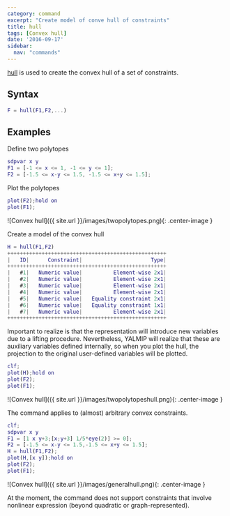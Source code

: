 ```yaml
---
category: command
excerpt: "Create model of conve hull of constraints"
title: hull
tags: [Convex hull]
date: '2016-09-17'
sidebar:
  nav: "commands"
---
```


[hull](/command/hull)  is used to create the convex hull of a set of constraints.

## Syntax

````matlab
F = hull(F1,F2,...)
````

## Examples

Define two polytopes

````matlab
sdpvar x y
F1 = [-1 <= x <= 1, -1 <= y <= 1];
F2 = [-1.5 <= x-y <= 1.5, -1.5 <= x+y <= 1.5];
````

Plot the polytopes

````matlab
plot(F2);hold on
plot(F1);
````

![Convex hull]({{ site.url }}/images/twopolytopes.png){: .center-image }

Create a model of the convex hull

````matlab
H = hull(F1,F2)
+++++++++++++++++++++++++++++++++++++++++++++++++++
|   ID|      Constraint|                      Type|
+++++++++++++++++++++++++++++++++++++++++++++++++++
|   #1|   Numeric value|          Element-wise 2x1|
|   #2|   Numeric value|          Element-wise 2x1|
|   #3|   Numeric value|          Element-wise 2x1|
|   #4|   Numeric value|          Element-wise 2x1|
|   #5|   Numeric value|   Equality constraint 2x1|
|   #6|   Numeric value|   Equality constraint 1x1|
|   #7|   Numeric value|          Element-wise 2x1|
+++++++++++++++++++++++++++++++++++++++++++++++++++
````

Important to realize is that the representation will introduce new variables due to a lifting procedure. Nevertheless, YALMIP will realize that these are auxiliary variables defined internally, so when you plot the hull, the projection to the original user-defined variables will be plotted.

````matlab
clf;
plot(H);hold on
plot(F2);
plot(F1);
````


![Convex hull]({{ site.url }}/images/twopolytopeshull.png){: .center-image }

The command applies to (almost) arbitrary convex constraints.

````matlab
clf;
sdpvar x y
F1 = [1 x y+3;[x;y+3] 1/5*eye(2)] >= 0];
F2 = [-1.5 <= x-y <= 1.5,-1.5 <= x+y <= 1.5];
H = hull(F1,F2);
plot(H,[x y]);hold on
plot(F2);
plot(F1);
````

![Convex hull]({{ site.url }}/images/generalhull.png){: .center-image }

At the moment, the command does not support constraints that involve nonlinear expression (beyond quadratic or graph-represented).
